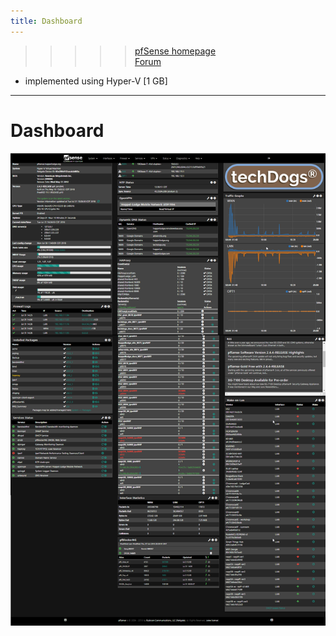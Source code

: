 ```yaml
---
title: Dashboard
---
```

>>>>> [pfSense homepage](https://www.pfsense.org/)  
[Forum](https://forum.netgate.com)

- implemented using Hyper-V [1 GB]

---

# Dashboard

![pfsense dashboard](pfsense_dashboard.png)